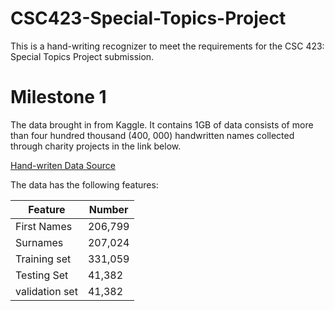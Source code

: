 # CSC423-Special-Topics-Project
This is a hand-writing recognizer to meet the requirements for the CSC 423: Special Topics Project submission.


# Milestone 1

The data brought in  from Kaggle. It contains 1GB of data consists of more than four hundred thousand (400, 000) handwritten names collected through charity projects in the link below.

[ Hand-writen Data Source ](https://www.kaggle.com/datasets/landlord/handwriting-recognition?resource=download)

The data has the following features:

| Feature | Number |
| ---------| --------|
| First Names | 206,799 |
| Surnames | 207,024 |
| Training set | 331,059 |
| Testing Set | 41,382 |
| validation set | 41,382 |

